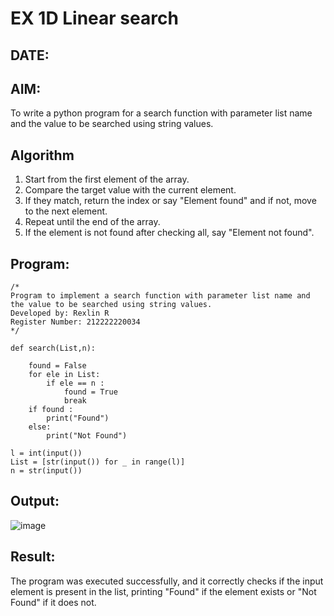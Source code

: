 # EX 1D Linear search
## DATE:
## AIM:
To write a python program for a search function with parameter list name and the value to be searched using string values.

## Algorithm
1. Start from the first element of the array.
2. Compare the target value with the current element.
3. If they match, return the index or say "Element found" and if not, move to the next element.
4. Repeat until the end of the array.
5. If the element is not found after checking all, say "Element not found".
  

## Program:
```
/*
Program to implement a search function with parameter list name and the value to be searched using string values.
Developed by: Rexlin R
Register Number: 212222220034 
*/
```
```
def search(List,n):
    
    found = False
    for ele in List:
        if ele == n :
            found = True
            break
    if found :
        print("Found")
    else:
        print("Not Found")

l = int(input())
List = [str(input()) for _ in range(l)]
n = str(input())
```

## Output:
![image](https://github.com/user-attachments/assets/26ebbcfe-2b39-476a-9af5-f7ae0fbc97aa)

## Result:
The program was executed successfully, and it correctly checks if the input element is present in the list, printing "Found" if the element exists or "Not Found" if it does not.
